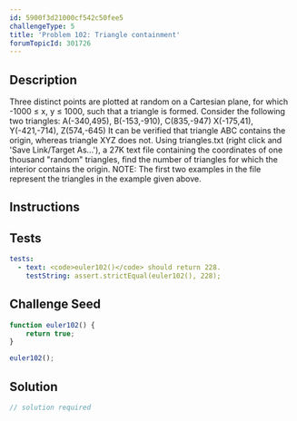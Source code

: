 ```yaml
---
id: 5900f3d21000cf542c50fee5
challengeType: 5
title: 'Problem 102: Triangle containment'
forumTopicId: 301726
---
```


## Description
<section id='description'>
Three distinct points are plotted at random on a Cartesian plane, for which -1000 ≤ x, y ≤ 1000, such that a triangle is formed.
Consider the following two triangles:
A(-340,495), B(-153,-910), C(835,-947)
X(-175,41), Y(-421,-714), Z(574,-645)
It can be verified that triangle ABC contains the origin, whereas triangle XYZ does not.
Using triangles.txt (right click and 'Save Link/Target As...'), a 27K text file containing the coordinates of one thousand "random" triangles, find the number of triangles for which the interior contains the origin.
NOTE: The first two examples in the file represent the triangles in the example given above.
</section>

## Instructions
<section id='instructions'>

</section>

## Tests
<section id='tests'>

```yml
tests:
  - text: <code>euler102()</code> should return 228.
    testString: assert.strictEqual(euler102(), 228);

```

</section>

## Challenge Seed
<section id='challengeSeed'>

<div id='js-seed'>

```js
function euler102() {
    return true;
}

euler102();
```

</div>



</section>

## Solution
<section id='solution'>

```js
// solution required
```

</section>
